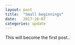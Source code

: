 ```yaml
---
layout: post
title:  "Small beginnings"
date:   2017-10-07
categories: update
---
```

This will become the first post..
